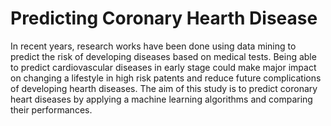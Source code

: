 # Predicting Coronary Hearth Disease

   In recent years, research works have been done using data mining to predict the risk of developing diseases based on medical tests. Being able to predict cardiovascular diseases in early stage could make major impact on changing a lifestyle in high risk patents and reduce future complications of developing hearth diseases. The aim of this study is to predict coronary heart diseases by applying a machine learning algorithms and comparing their performances.
